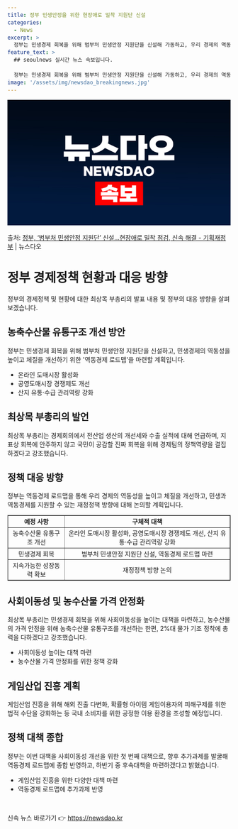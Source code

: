 ```yaml
---
title: 정부 민생안정을 위한 현장애로 밀착 지원단 신설
categories:
  - News
excerpt: >
  정부는 민생경제 회복을 위해 범부처 민생안정 지원단을 신설해 가동하고, 우리 경제의 역동성을 높이고 체질 개…
feature_text: >
  ## seoulnews 실시간 뉴스 속보입니다.

  정부는 민생경제 회복을 위해 범부처 민생안정 지원단을 신설해 가동하고, 우리 경제의 역동성을 높이고 체질 개…
image: '/assets/img/newsdao_breakingnews.jpg'
---
```


![뉴스다오 속보](/assets/img/newsdao_breakingnews.jpg)

<p>출처: <a href="https://newsdao.kr/3714" rel="dofollow">정부, ‘범부처 민생안정 지원단’ 신설…현장애로 밀착 점검, 신속 해결  - 기획재정부</a> | 뉴스다오</p>

<h1>정부 경제정책 현황과 대응 방향</h1>
<p data-ke-size="size16">정부의 경제정책 및 현황에 대한 최상목 부총리의 발표 내용 및 정부의 대응 방향을 살펴보겠습니다.</p>

<h2>농축수산물 유통구조 개선 방안</h2>
<p data-ke-size="size16">정부는 민생경제 회복을 위해 범부처 민생안정 지원단을 신설하고, 민생경제의 역동성을 높이고 체질을 개선하기 위한 '역동경제 로드맵'을 마련할 계획입니다.</p>
<ul>
  <li>온라인 도매시장 활성화</li>
  <li>공영도매시장 경쟁제도 개선</li>
  <li>산지 유통·수급 관리역량 강화</li>
</ul>

<h2>최상목 부총리의 발언</h2>
<p data-ke-size="size16">최상목 부총리는 경제회의에서 전산업 생산의 개선세와 수출 실적에 대해 언급하며, 지표상 회복에 안주하지 않고 국민이 공감할 진짜 회복을 위해 경제팀의 정책역량을 결집하겠다고 강조했습니다.</p>

<h2>정책 대응 방향</h2>
<p data-ke-size="size16">정부는 역동경제 로드맵을 통해 우리 경제의 역동성을 높이고 체질을 개선하고, 민생과 역동경제를 지원할 수 있는 재정정책 방향에 대해 논의할 계획입니다.</p>
<table style="width: 100%;" border="1">
<tbody>
<tr>
<td style="text-align: center; height: 17px;"><b>예정 사항</b></td>
<td style="text-align: center; height: 17px;"><b>구체적 대책</b></td>
</tr>
<tr>
<td style="text-align: center; height: 17px;">농축수산물 유통구조 개선</td>
<td style="text-align: center; height: 17px;">온라인 도매시장 활성화, 공영도매시장 경쟁제도 개선, 산지 유통·수급 관리역량 강화</td>
</tr>
<tr>
<td style="text-align: center; height: 17px;">민생경제 회복</td>
<td style="text-align: center; height: 17px;">범부처 민생안정 지원단 신설, 역동경제 로드맵 마련</td>
</tr>
<tr>
<td style="text-align: center; height: 17px;">지속가능한 성장동력 확보</td>
<td style="text-align: center; height: 17px;">재정정책 방향 논의</td>
</tr>
</tbody>
</table>

<h2>사회이동성 및 농수산물 가격 안정화</h2>
<p data-ke-size="size16">최상목 부총리는 민생경제 회복을 위해 사회이동성을 높이는 대책을 마련하고, 농수산물의 가격 안정을 위해 농축수산물 유통구조를 개선하는 한편, 2%대 물가 기조 정착에 총력을 다하겠다고 강조했습니다.</p>
<ul>
  <li>사회이동성 높이는 대책 마련</li>
  <li>농수산물 가격 안정화를 위한 정책 강화</li>
</ul>

<h2>게임산업 진흥 계획</h2>
<p data-ke-size="size16">게임산업 진흥을 위해 해외 진출 다변화, 확률형 아이템 게임이용자의 피해구제를 위한 법적 수단을 강화하는 등 국내 소비자를 위한 공정한 이용 환경을 조성할 예정입니다.</p>

<h2>정책 대책 종합</h2>
<p data-ke-size="size16">정부는 이번 대책을 사회이동성 개선을 위한 첫 번째 대책으로, 향후 추가과제를 발굴해 역동경제 로드맵에 종합 반영하고, 하반기 중 후속대책을 마련하겠다고 밝혔습니다.</p>
<ul>
  <li>게임산업 진흥을 위한 다양한 대책 마련</li>
  <li>역동경제 로드맵에 추가과제 반영</li>
</ul>

<p data-ke-size="size16">&nbsp;</p> 

신속 뉴스 바로가기 👉 <a href="https://newsdao.kr" rel="dofollow">https://newsdao.kr</a>



